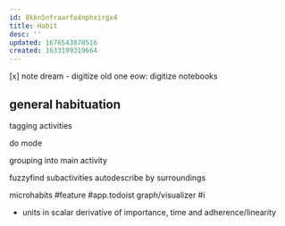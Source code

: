 ```yaml
---
id: 8kkn5nfraarfo4nphxirgx4
title: Habit
desc: ''
updated: 1676543870516
created: 1633199319664
---
```

[x] note dream - digitize old one
eow: digitize notebooks

## general habituation
tagging activities

do mode

grouping into main activity

fuzzyfind subactivities
  autodescribe by surroundings

microhabits #feature #app.todoist
graph/visualizer #i
  - units in scalar derivative of importance, time and adherence/linearity
